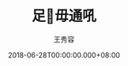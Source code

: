 ---
issue: 281
title: 足𠢕毋通吼
author: 王秀容
date: 2018-06-28T00:00:00.000+08:00
topic: 生活
difficulty: 1
wikidata: Q98095704
wikidata_link: https://www.wikidata.org/wiki/Q98095704
---